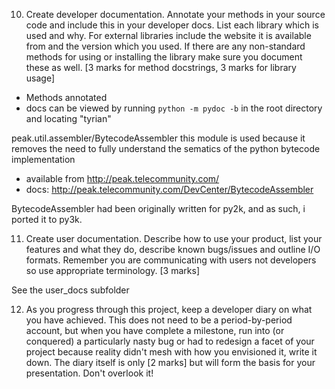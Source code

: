 10. Create developer documentation. Annotate your methods in your source code and include this in your developer docs. List each library which is used and why. For external libraries include the website it is available from and the version which you used. If there are any non-standard methods for using or installing the library make sure you document these as well. [3 marks for method docstrings, 3 marks for library usage]

 * Methods annotated
 * docs can be viewed by running `python -m pydoc -b` in the root directory and locating "tyrian"

 peak.util.assembler/BytecodeAssembler
 this module is used because it removes the need to fully understand the sematics of the python bytecode implementation
 * available from http://peak.telecommunity.com/
 * docs: http://peak.telecommunity.com/DevCenter/BytecodeAssembler

BytecodeAssembler had been originally written for py2k, and as such, i ported it to py3k.


11. Create user documentation. Describe how to use your product, list your features and what they do, describe known bugs/issues and outline I/O formats. Remember you are communicating with users not developers so use appropriate terminology. [3 marks]

See the user_docs subfolder


12. As you progress through this project, keep a developer diary on what you have achieved. This does not need to be a period-by-period account, but when you have complete a milestone, run into (or conquered) a particularly nasty bug or had to redesign a facet of your project because reality didn't mesh with how you envisioned it, write it down. The diary itself is only [2 marks] but will form the basis for your presentation. Don't overlook it!
